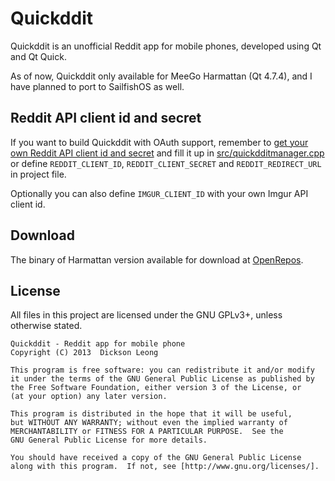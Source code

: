 Quickddit
=========

Quickddit is an unofficial Reddit app for mobile phones, developed using Qt and Qt Quick.

As of now, Quickddit only available for MeeGo Harmattan (Qt 4.7.4), and I have planned to
port to SailfishOS as well.

Reddit API client id and secret
----------------------------------

If you want to build Quickddit with OAuth support, remember to [get your own Reddit API client
id and secret](https://github.com/reddit/reddit/wiki/OAuth2) and fill it up in
[src/quickdditmanager.cpp](src/quickdditmanager.cpp) or define `REDDIT_CLIENT_ID`,
`REDDIT_CLIENT_SECRET` and `REDDIT_REDIRECT_URL` in project file.

Optionally you can also define `IMGUR_CLIENT_ID` with your own Imgur API client id.

Download
--------
The binary of Harmattan version available for download at
[OpenRepos](https://openrepos.net/content/dicksonleong/quickddit).

License
-------
All files in this project are licensed under the GNU GPLv3+, unless otherwise stated.

    Quickddit - Reddit app for mobile phone
    Copyright (C) 2013  Dickson Leong

    This program is free software: you can redistribute it and/or modify
    it under the terms of the GNU General Public License as published by
    the Free Software Foundation, either version 3 of the License, or
    (at your option) any later version.

    This program is distributed in the hope that it will be useful,
    but WITHOUT ANY WARRANTY; without even the implied warranty of
    MERCHANTABILITY or FITNESS FOR A PARTICULAR PURPOSE.  See the
    GNU General Public License for more details.

    You should have received a copy of the GNU General Public License
    along with this program.  If not, see [http://www.gnu.org/licenses/].
